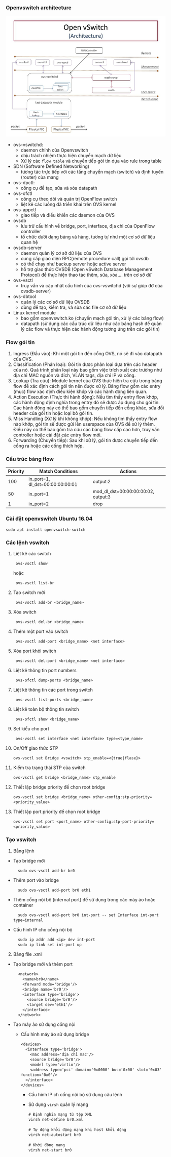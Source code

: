 ### Openvswitch architecture

![openvswitch architecture](pictures/openvswitch.jpg)

+ ovs-vswitchd:
  - daemon chính của Openvswitch
  - chịu trách nhiệm thực hiện chuyển mạch dữ liệu
  - Xử lý các `flow table` và chuyển tiếp gói tin dựa vào rule trong table
+ SDN (Software Defined Networking)
  - tương tác trực tiếp với các tầng chuyển mạch (switch) và định tuyến (router) của mạng
+ ovs-dpctl:
  - công cụ để tạo, sửa và xóa datapath
+ ovs-ofctl
  - công cụ theo dõi và quản trị OpenFlow switch
  - liệt kê các luồng đã triển khai trên OVS kernel
+ ovs-appctl
  - giao tiếp và điều khiển các daemon của OVS
+ ovsdb
  - lưu trữ cấu hình về bridge, port, interface, địa chỉ của OpenFlow controller
  - tổ chức dưới dạng bảng và hàng, tương tự như một cơ sở dữ liệu quan hệ
+ ovsdb-server
  - daemon quản lý cơ sở dữ liệu của OVS
  - cung cấp giao diện RPC(remote procedure call) gọi tới ovsdb
  - có thể chạy như backup server hoặc active server
  - hỗ trợ giao thức OVSDB (Open vSwitch Database Management Protocol) để thực hiện thao tác thêm, sửa, xóa,... trên cơ sở dữ 
+ ovs-vsctl
  - truy vấn và cập nhật cấu hình của ovs-vswitchd (với sự giúp đỡ của ovsdb-server)
+ ovs-dbtool
  - quản lý các cơ sở dữ liệu OVSDB
  - dùng để tạo, kiểm tra, và sửa các file cơ sở dữ liệu
+ Linux kernel module
  - bao gồm openvswitch.ko (chuyển mạch gói tin, xử lý các bảng flow) 
  - datapath (sử dụng các cấu trúc dữ liệu như các bảng hash để quản lý các flow và thực hiện các hành động tương ứng trên các gói tin)

### Flow gói tin 

1. Ingress (Đầu vào): Khi một gói tin đến cổng OVS, nó sẽ đi vào datapath của OVS.
2. Classification (Phân loại): Gói tin được phân loại dựa trên các header của nó. Quá trình phân loại này bao gồm việc trích xuất các trường như địa chỉ MAC nguồn và đích, VLAN tags, địa chỉ IP và cổng.
3. Lookup (Tra cứu): Module kernel của OVS thực hiện tra cứu trong bảng flow để xác định cách gói tin nên được xử lý. Bảng flow gồm các entry (mục) flow xác định điều kiện khớp và các hành động liên quan.
4. Action Execution (Thực thi hành động): Nếu tìm thấy entry flow khớp, các hành động định nghĩa trong entry đó sẽ được áp dụng cho gói tin. Các hành động này có thể bao gồm chuyển tiếp đến cổng khác, sửa đổi header của gói tin hoặc loại bỏ gói tin.
5. Miss Handling (Xử lý khi không khớp): Nếu không tìm thấy entry flow nào khớp, gói tin sẽ được gửi lên userspace của OVS để xử lý thêm. Điều này có thể bao gồm tra cứu các bảng flow cấp cao hơn, truy vấn controller hoặc cài đặt các entry flow mới.
6. Forwarding (Chuyển tiếp): Sau khi xử lý, gói tin được chuyển tiếp đến cổng ra hoặc các cổng thích hợp.

### Cấu trúc bảng flow

| Priority | Match Conditions | Actions |
| -------- | ---------------- | ------- |
| 100      | in_port=1, dl_dst=00:00:00:00:01 | output:2 |
| 50      | in_port=1 | mod_dl_dst=00:00:00:00:02, output:3 |
| 1     | in_port=2 | drop |

### Cài đặt openvswitch Ubuntu 16.04

    sudo apt install openvswitch-switch

### Các lệnh vswitch

1. Liệt kê các switch

        ovs-vsctl show
   hoặc

        ovs-vsctl list-br

2. Tạo switch mới

        ovs-vsctl add-br <bridge_name>

3. Xóa switch

        ovs-vsctl del-br <bridge_name>

4. Thêm một port vào switch

        ovs-vsctl add-port <bridge_name> <net interface>

5. Xóa port khỏi switch

        ovs-vsctl del-port <bridge_name> <net interface>

6. Liệt kê thông tin port numbers

        ovs-ofctl dump-ports <bridge_name>

7. Liệt kê thông tin các port trong switch

        ovs-vsctl list-ports <bridge_name>

8. Liệt kê toàn bộ thông tin switch

        ovs-ofctl show <bridge_name>

9. Set kiểu cho port

        ovs-vsctl set interface <net interface> type=<type_name>

10. On/Off giao thức STP

        ovs-vsctl set Bridge <vswitch> stp_enable=<{true|flase}>

11. Kiểm tra trạng thái STP của switch

        ovs-vsctl get bridge <bridge_name> stp_enable

12. Thiết lập bridge priority để chọn root bridge

        ovs-vsctl set bridge <bridge_name> other-config:stp-priority=<priority_value>

13. Thiết lập port priority để chọn root bridge

        ovs-vsctl set port <port_name> other-config:stp-port-priority=<priority_value>

### Tạo vswitch

1. Bằng lệnh

+ Tạo bridge mới

        sudo ovs-vsctl add-br br0

+ Thêm port vào bridge

        sudo ovs-vsctl add-port br0 eth1

+ Thêm cổng nội bộ (internal port) để sử dụng trong các máy ảo hoặc container

        sudo ovs-vsctl add-port br0 int-port -- set Interface int-port type=internal

+ Cấu hình IP cho cổng nội bộ

        sudo ip addr add <ip> dev int-port
        sudo ip link set int-port up

2. Bằng file .xml

+ Tạo bridge mới và thêm port

        <network>
          <name>br0</name>
          <forward mode='bridge'/>
          <bridge name='br0'/>
          <interface type='bridge'>
            <source bridge='br0'/>
            <target dev='eth1'/>
          </interface>
        </network>

+ Tạo máy ảo sử dụng cổng nội
  - Cấu hình máy ảo sử dụng bridge

        <devices>
          <interface type='bridge'>
            <mac address='địa chỉ mac'/>
            <source bridge='br0'/>
            <model type='virtio'/>
            <address type='pci' domain='0x0000' bus='0x00' slot='0x03' function='0x0'/>
          </interface>
        </devices>
    - Cấu hình IP ch cổng nội bộ sử dụng câu lệnh
    - Sử dụng `virsh` quản lý mạng

          # Định nghĩa mạng từ tệp XML
          virsh net-define br0.xml

          # Tự động khởi động mạng khi host khởi động
          virsh net-autostart br0

          # Khởi động mạng
          virsh net-start br0
